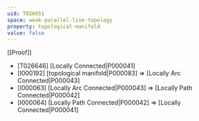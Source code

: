 ```yaml
---
uid: T026651
space: weak-parallel-line-topology
property: topological-manifold
value: false
---
```

[[Proof]]

* [T026646] [Locally Connected|P000041]
* [I000192] [topological manifold|P000083] => [Locally Arc Connected|P000043]
* [I000063] [Locally Arc Connected|P000043] => [Locally Path Connected|P000042]
* [I000064] [Locally Path Connected|P000042] => [Locally Connected|P000041]

